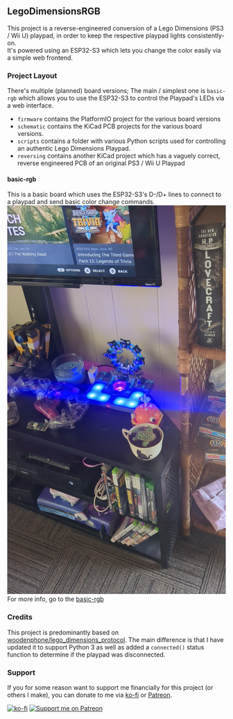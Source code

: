 ## LegoDimensionsRGB

This project is a reverse-engineered conversion of a Lego Dimensions (PS3 / Wii U) playpad, in order to keep the respective playpad lights consistently-on.  
It's powered using an ESP32-S3 which lets you change the color easily via a simple web frontend.  

### Project Layout

There's multiple (planned) board versions; The main / simplest one is `basic-rgb` which allows you to use the ESP32-S3 to control the Playpad's LEDs via a web interface.  

- `firmware` contains the PlatformIO project for the various board versions
- `schematic` contains the KiCad PCB projects for the various board versions.
- `scripts` contains a folder with various Python scripts used for controlling an authentic Lego Dimensions Playpad.
- `reversing` contains another KiCad project which has a vaguely correct, reverse engineered PCB of an original PS3 / Wii U Playpad

#### basic-rgb

This is a basic board which uses the ESP32-S3's D-/D+ lines to connect to a playpad and send basic color change commands.  
![A Lego Dimensions Playpad lit up powered by an ESP32-S3](/firmware/basic-rgb/photos/01.jpg)  
For more info, go to the [basic-rgb](/firmware/README.md#basic-rgb)

### Credits
This project is predominantly based on [woodenphone/lego_dimensions_protocol](https://github.com/woodenphone/lego_dimensions_protocol/blob/master/lego_dimensions_gateway.py). The main difference is that I have updated it to support Python 3 as well as added a `connected()` status function to determine if the playpad was disconnected.

### Support

If you for some reason want to support me financially for this project (or others I make), you can donate to me via [ko-fi](https://ko-fi.com/fromdarkhell) or [Patreon](https://patreon.com/fromdarkhell).

[![ko-fi](https://ko-fi.com/img/githubbutton_sm.svg)](https://ko-fi.com/O4O44GLCD) [![Support me on Patreon](https://img.shields.io/endpoint.svg?url=https%3A%2F%2Fshieldsio-patreon.vercel.app%2Fapi%3Fusername%3Dfromdarkhell%26type%3Dpatrons&style=for-the-badge)](https://patreon.com/fromdarkhell)